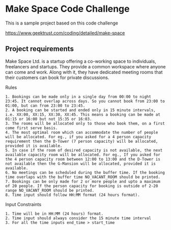 # Make Space Code Challenge

This is a sample project based on this code challenge

https://www.geektrust.com/coding/detailed/make-space

## Project requirements

Make Space Ltd. is a startup offering a co-working space to individuals, freelancers and startups. They provide a common
workspace where anyone can come and work. Along with it, they have dedicated meeting rooms that their customers can book
for private discussions.

Rules

    1. Bookings can be made only in a single day from 00:00 to night 23:45. It cannot overlap across days. So you cannot book from 23:00 to 01:00, but can from 23:00 to 23:45.
    2. A booking can be started and ended only in 15 minute intervals, i.e. XX:00, XX:15, XX:30, XX:45. This means a booking can be made at 01:15 or 16:00 but not 15:35 or 16:03.
    3. The rooms will be allocated only to those who book them, on a first come first serve basis.
    4. The most optimal room which can accommodate the number of people will be allocated. For eg., if you asked for a 4 person capacity requirement then the D-Tower (7 person capacity) will be allocated, provided it is available.
    5. In case if the room of desired capacity is not available, the next available capacity room will be allocated. For eg., If you asked for the 4 person capacity room between 12:00 to 13:00 and the D-Tower is not available then the G-Mansion will be allocated, provided it is available.
    6. No meetings can be scheduled during the buffer time. If the booking time overlaps with the buffer time NO_VACANT_ROOM should be printed.
    7. Bookings can be only made for 2 or more people and upto a maximum of 20 people. If the person capacity for booking is outside of 2-20 range NO_VACANT_ROOM should be printed.
    8. Time input should follow HH:MM format (24 hours format).

Input Constraints

    1. Time will be in HH:MM (24 hours) format.
    2. Time input should always consider the 15 minute time interval
    3. For all the time inputs end_time > start_time